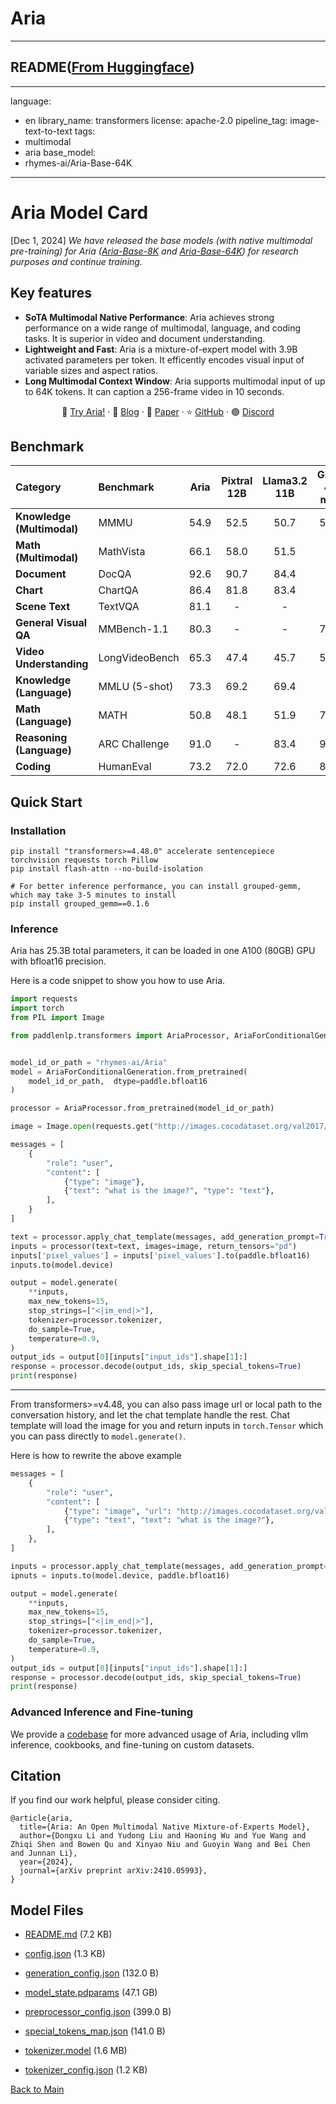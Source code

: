 
# Aria
---


## README([From Huggingface](https://huggingface.co/rhymes-ai/Aria))

---
language:
- en
library_name: transformers
license: apache-2.0
pipeline_tag: image-text-to-text
tags:
- multimodal
- aria
base_model:
- rhymes-ai/Aria-Base-64K
---
<!-- <p align="center">
  <br>Aria</br>
</p>  -->


# Aria Model Card

[Dec 1, 2024] *We have released the base models (with native multimodal pre-training) for Aria ([Aria-Base-8K](https://huggingface.co/rhymes-ai/Aria-Base-8K) and [Aria-Base-64K](https://huggingface.co/rhymes-ai/Aria-Base-64K)) for research purposes and continue training.*
<!-- 
- Aria is the **first open multimodal native MoE** model, capable of seamlessly handling various input modalities within a MoE architecture.
- Aria performs **on par with GPT-4o mini and Gemini 1.5 Flash** across a range of multimodal tasks while maintaining strong performance on **text**-only tasks.
- Compared to similar or even larger models, Aria boasts **faster speeds** and **lower costs**. This high efficiency stems from its ability to activate only 3.9B parameters during inference – the **fewest** among models with comparable performance.
 -->
## Key features

- **SoTA Multimodal Native Performance**: Aria achieves strong performance on a wide range of multimodal, language, and coding tasks. It is superior in video and document understanding.
- **Lightweight and Fast**: Aria is a mixture-of-expert model with 3.9B activated parameters per token. It efficently encodes visual input of variable sizes and aspect ratios.  
- **Long Multimodal Context Window**: Aria supports multimodal input of up to 64K tokens. It can caption a 256-frame video in 10 seconds.

<p align="center">
🔗 <a href="https://rhymes.ai/" target="_blank"> Try Aria!</a> · 📖 <a href="https://www.rhymes.ai/blog-details/aria-first-open-multimodal-native-moe-model" target="_blank">Blog</a> · 📌 <a href="https://arxiv.org/pdf/2410.05993" target="_blank">Paper</a> 
 · ⭐ <a href="https://github.com/rhymes-ai/Aria" target="_blank">GitHub</a> · 🟣 <a href="https://discord.com/invite/u8HxU23myj" target="_blank"> Discord </a>
</p> 


<!-- # Model Info

| Model  | Download  | Parameter | Context Length |
| :---- | :------- | :------------ | :------ |
| Aria | < HF link - TBD> | • Activation: 3.9B (3.5B MoE + 0.4B Visual Encoder) <br> • Total: 25.3B | 64K           | -->

## Benchmark
| Category                            | Benchmark         |  Aria  | Pixtral 12B | Llama3.2 11B | GPT-4o mini | Gemini-1.5 Flash |
|:-------------------------------------|:-------------------|:--------:|:-------------:|:--------------:|:-------------:|:------------------:|
| **Knowledge (Multimodal)**          | MMMU              |  54.9  |    52.5     |    50.7      |    59.4     |      56.1        |
| **Math (Multimodal)**               | MathVista         |  66.1  |    58.0     |    51.5      |      -      |      58.4        |
| **Document**                        | DocQA             |  92.6  |    90.7     |    84.4      |      -      |      89.9        |
| **Chart**                           | ChartQA           |  86.4  |    81.8     |    83.4      |      -      |      85.4        |
| **Scene Text**                      | TextVQA           |  81.1  |      -      |      -       |      -      |      78.7        |
| **General Visual QA**               | MMBench-1.1       |  80.3  |      -      |      -       |    76.0     |        -         |
| **Video Understanding**             | LongVideoBench    |  65.3  |    47.4     |    45.7      |    58.8     |      62.4        |
| **Knowledge (Language)**            | MMLU (5-shot)     |  73.3  |    69.2     |    69.4      |      -      |      78.9        |
| **Math (Language)**                 | MATH              |  50.8  |    48.1     |    51.9      |    70.2     |        -         |
| **Reasoning (Language)**            | ARC Challenge     |  91.0  |      -      |    83.4      |    96.4     |        -         |
| **Coding**                          | HumanEval         |  73.2  |    72.0     |    72.6      |    87.2     |      74.3        |


## Quick Start
### Installation
```
pip install "transformers>=4.48.0" accelerate sentencepiece torchvision requests torch Pillow
pip install flash-attn --no-build-isolation

# For better inference performance, you can install grouped-gemm, which may take 3-5 minutes to install
pip install grouped_gemm==0.1.6
```

### Inference

Aria has 25.3B total parameters, it can be loaded in one A100 (80GB) GPU with bfloat16 precision.

Here is a code snippet to show you how to use Aria.

```python
import requests
import torch
from PIL import Image

from paddlenlp.transformers import AriaProcessor, AriaForConditionalGeneration


model_id_or_path = "rhymes-ai/Aria"
model = AriaForConditionalGeneration.from_pretrained(
    model_id_or_path,  dtype=paddle.bfloat16
)

processor = AriaProcessor.from_pretrained(model_id_or_path)

image = Image.open(requests.get("http://images.cocodataset.org/val2017/000000039769.jpg", stream=True).raw)

messages = [
    {
        "role": "user",
        "content": [
            {"type": "image"},
            {"text": "what is the image?", "type": "text"},
        ],
    }
]

text = processor.apply_chat_template(messages, add_generation_prompt=True)
inputs = processor(text=text, images=image, return_tensors="pd")
inputs['pixel_values'] = inputs['pixel_values'].to(paddle.bfloat16)
inputs.to(model.device)

output = model.generate(
    **inputs,
    max_new_tokens=15,
    stop_strings=["<|im_end|>"],
    tokenizer=processor.tokenizer,
    do_sample=True,
    temperature=0.9,
)
output_ids = output[0][inputs["input_ids"].shape[1]:]
response = processor.decode(output_ids, skip_special_tokens=True)
print(response)
```

-----------
From transformers>=v4.48, you can also pass image url or local path to the conversation history, and let the chat template handle the rest.
Chat template will load the image for you and return inputs in `torch.Tensor` which you can pass directly to `model.generate()`.

Here is how to rewrite the above example

```python
messages = [
    {
        "role": "user",
        "content": [
            {"type": "image", "url": "http://images.cocodataset.org/val2017/000000039769.jpg"}
            {"type": "text", "text": "what is the image?"},
        ],
    },
]

inputs = processor.apply_chat_template(messages, add_generation_prompt=True, tokenize=True, return_dict=True, return_tensors"pt")
ipnuts = inputs.to(model.device, paddle.bfloat16)

output = model.generate(
    **inputs,
    max_new_tokens=15,
    stop_strings=["<|im_end|>"],
    tokenizer=processor.tokenizer,
    do_sample=True,
    temperature=0.9,
)
output_ids = output[0][inputs["input_ids"].shape[1]:]
response = processor.decode(output_ids, skip_special_tokens=True)
print(response)
```

### Advanced Inference and Fine-tuning
We provide a [codebase](https://github.com/rhymes-ai/Aria) for more advanced usage of Aria,
including vllm inference, cookbooks, and fine-tuning on custom datasets.



## Citation
If you find our work helpful, please consider citing.
```
@article{aria,
  title={Aria: An Open Multimodal Native Mixture-of-Experts Model}, 
  author={Dongxu Li and Yudong Liu and Haoning Wu and Yue Wang and Zhiqi Shen and Bowen Qu and Xinyao Niu and Guoyin Wang and Bei Chen and Junnan Li},
  year={2024},
  journal={arXiv preprint arXiv:2410.05993},
}
```



## Model Files

- [README.md](https://paddlenlp.bj.bcebos.com/models/community/rhymes-ai/Aria/README.md) (7.2 KB)

- [config.json](https://paddlenlp.bj.bcebos.com/models/community/rhymes-ai/Aria/config.json) (1.3 KB)

- [generation_config.json](https://paddlenlp.bj.bcebos.com/models/community/rhymes-ai/Aria/generation_config.json) (132.0 B)

- [model_state.pdparams](https://paddlenlp.bj.bcebos.com/models/community/rhymes-ai/Aria/model_state.pdparams) (47.1 GB)

- [preprocessor_config.json](https://paddlenlp.bj.bcebos.com/models/community/rhymes-ai/Aria/preprocessor_config.json) (399.0 B)

- [special_tokens_map.json](https://paddlenlp.bj.bcebos.com/models/community/rhymes-ai/Aria/special_tokens_map.json) (141.0 B)

- [tokenizer.model](https://paddlenlp.bj.bcebos.com/models/community/rhymes-ai/Aria/tokenizer.model) (1.6 MB)

- [tokenizer_config.json](https://paddlenlp.bj.bcebos.com/models/community/rhymes-ai/Aria/tokenizer_config.json) (1.2 KB)


[Back to Main](../../)